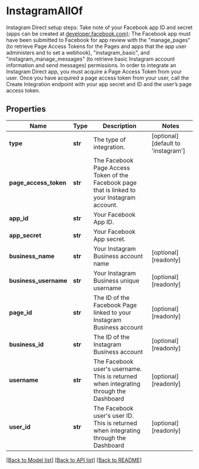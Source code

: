 # InstagramAllOf

Instagram Direct setup steps: Take note of your Facebook app ID and secret (apps can be created at [developer.facebook.com](https://developer.facebook.com)); The Facebook app must have been submitted to Facebook for app review with the \"manage_pages\" (to retrieve Page Access Tokens for the Pages and apps that the app user administers and to set a webhook), \"instagram_basic\", and \"instagram_manage_messages\" (to retrieve basic Instagram account information and send messages) permissions. In order to integrate an Instagram Direct app, you must acquire a Page Access Token from your user. Once you have acquired a page access token from your user, call the Create Integration endpoint with your app secret and ID and the user’s page access token. 
## Properties
Name | Type | Description | Notes
------------ | ------------- | ------------- | -------------
**type** | **str** | The type of integration. | [optional] [default to 'instagram']
**page_access_token** | **str** | The Facebook Page Access Token of the Facebook page that is linked to your Instagram account. | 
**app_id** | **str** | Your Facebook App ID. | 
**app_secret** | **str** | Your Facebook App secret. | 
**business_name** | **str** | Your Instagram Business account name | [optional] [readonly] 
**business_username** | **str** | Your Instagram Business unique username | [optional] [readonly] 
**page_id** | **str** | The ID of the Facebook Page linked to your Instagram Business account | [optional] [readonly] 
**business_id** | **str** | The ID of the Instagram Business account | [optional] [readonly] 
**username** | **str** | The Facebook user&#39;s username. This is returned when integrating through the Dashboard | [optional] [readonly] 
**user_id** | **str** | The Facebook user&#39;s user ID. This is returned when integrating through the Dashboard | [optional] [readonly] 

[[Back to Model list]](../README.md#documentation-for-models) [[Back to API list]](../README.md#documentation-for-api-endpoints) [[Back to README]](../README.md)


